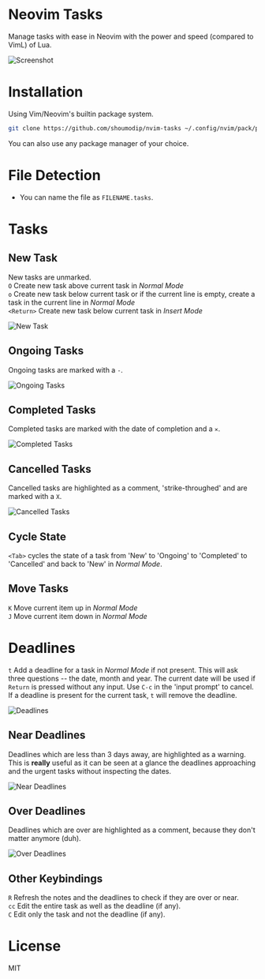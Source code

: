 # Neovim Tasks
Manage tasks with ease in Neovim with the power and speed (compared to VimL) of Lua.

![Screenshot](img/main.png)

# Installation
Using Vim/Neovim's builtin package system.
```sh
git clone https://github.com/shoumodip/nvim-tasks ~/.config/nvim/pack/plugins/start/nvim-tasks
```

You can also use any package manager of your choice.

# File Detection
- You can name the file as `FILENAME.tasks`.

# Tasks
## New Task
New tasks are unmarked.\
`O` Create new task above current task in *Normal Mode*\
`o` Create new task below current task or if the current line is empty, create a task in the current line in *Normal Mode*\
`<Return>` Create new task below current task in *Insert Mode*

![New Task](img/new.png)

## Ongoing Tasks
Ongoing tasks are marked with a `-`.

![Ongoing Tasks](img/ongoing.png)

## Completed Tasks
Completed tasks are marked with the date of completion and a `✕`.

![Completed Tasks](img/completed.png)

## Cancelled Tasks
Cancelled tasks are highlighted as a comment, 'strike-throughed' and are marked with a `X`.

![Cancelled Tasks](img/cancelled.png)

## Cycle State
`<Tab>` cycles the state of a task from 'New' to 'Ongoing' to 'Completed' to 'Cancelled' and back to 'New' in *Normal Mode*.

## Move Tasks
`K` Move current item up in *Normal Mode*\
`J` Move current item down in *Normal Mode*

# Deadlines
`t` Add a deadline for a task in *Normal Mode* if not present. This will ask three questions -- the date, month and year. The current date will be used if `Return` is pressed without any input. Use `C-c` in the 'input prompt' to cancel. If a deadline is present for the current task, `t` will remove the deadline.

![Deadlines](img/deadline.png)

## Near Deadlines
Deadlines which are less than 3 days away, are highlighted as a warning. This is **really** useful as it can be seen at a glance the deadlines approaching and the urgent tasks without inspecting the dates.

![Near Deadlines](img/deadline_near.png)

## Over Deadlines
Deadlines which are over are highlighted as a comment, because they don't matter anymore (duh).

![Over Deadlines](img/deadline_over.png)

## Other Keybindings
`R` Refresh the notes and the deadlines to check if they are over or near.\
`cc` Edit the entire task as well as the deadline (if any).\
`C` Edit only the task and not the deadline (if any).

# License
MIT
